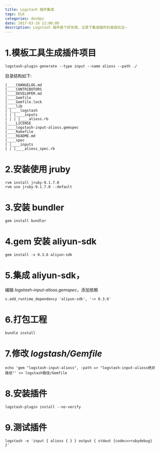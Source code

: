 ```yaml
---
title: Logstash 插件集成
tags: ELK
categories: devOps
date: 2017-03-16 12:00:00
description: Logstash 插件是个好东西，记录下集成插件的高级玩法~
---
```


# 1.模板工具生成插件项目

`logstash-plugin generate --type input --name alioss --path ./`
    
目录结构如下:
    
```
|____CHANGELOG.md
|____CONTRIBUTORS
|____DEVELOPER.md
|____Gemfile
|____Gemfile.lock
|____lib
| |____logstash
| | |____inputs
| | | |____alioss.rb
|____LICENSE
|____logstash-input-alioss.gemspec
|____Rakefile
|____README.md
|____spec
| |____inputs
| | |____alioss_spec.rb
```

# 2.安装使用 **jruby**
    
```shell
rvm install jruby-9.1.7.0
rvm use jruby-9.1.7.0 --default
```
    
# 3.安装 **bundler** 

```shell
gem install bundler
```

# 4.**gem** 安装 **aliyun-sdk**

```shell
gem install -v 0.3.6 aliyun-sdk
```

# 5.集成 **aliyun-sdk**，

编辑 _logstash-input-alioss.gemspec_，添加依赖

```shell
s.add_runtime_dependency 'aliyun-sdk', '~> 0.3.6'
```
    
# 6.打包工程 

```shell
bundle install
```

# 7.修改 _logstash/Gemfile_ 
    
```shell
echo 'gem "logstash-input-alioss", :path => "logstash-input-alioss绝对路径"' >> logstash路径/Gemfile
```
    
# 8.安装插件 
    
```shell
logstash-plugin install --no-verify
```

# 9.测试插件
    
```shell
logstash -e 'input { alioss { } } output { stdout {codec=>rubydebug} }'
```


